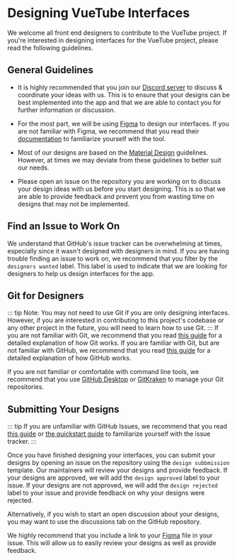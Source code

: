 # Designing VueTube Interfaces

We welcome all front end designers to contribute to the VueTube project. If you're interested in designing interfaces
for the VueTube project, please read the following guidelines.

## General Guidelines

* It is highly recommended that you join our [Discord server](https://discord.gg/7P8KJrdd5W) to discuss & coordinate
  your
  ideas with us. This is to ensure that your designs can be best implemented into the app and that we are able to
  contact
  you for further information or discussion.


* For the most part, we will be using [Figma](https://www.figma.com/) to design our interfaces. If you are not familiar
  with Figma, we recommend that you read
  their [documentation](https://help.figma.com) to familiarize yourself
  with the tool.


* Most of our designs are based on the [Material Design](https://material.io/design) guidelines. However, at times we
  may
  deviate from these guidelines to better suit our needs.


* Please open an issue on the repository you are working on to discuss your design ideas with us before you start
  designing. This is so that we are able to provide feedback and prevent you from wasting time on designs that may not
  be
  implemented.

## Find an Issue to Work On

We understand that GitHub's issue tracker can be overwhelming at times, especially since it wasn't designed with
designers in mind. If you are having trouble finding an issue to work on, we recommend that you filter by
the `designers wanted` label. This label is used to indicate that we are looking for designers to help us design
interfaces for the app.

## Git for Designers

::: tip
Note: You may not need to use Git if you are only designing interfaces. However, if you are interested in contributing
to this project's codebase or any other project in the future, you will need to learn how to use Git.
:::
If you are not familiar with Git, we recommend that you read [this guide](https://rogerdudler.github.io/git-guide/) for
a detailed explanation of how Git works. If you are familiar with Git, but are not familiar with GitHub, we recommend
that you read [this guide](https://guides.github.com/activities/hello-world/) for a detailed explanation of how GitHub
works.

If you are not familiar or comfortable with command line tools, we recommend that you
use [GitHub Desktop](https://desktop.github.com/) or [GitKraken](https://www.gitkraken.com/) to manage your Git
repositories.

## Submitting Your Designs

::: tip
If you are unfamiliar with GitHub Issues, we recommend that you
read [this guide](https://guides.github.com/features/issues/)
or [the quickstart guide](https://docs.github.com/en/issues/tracking-your-work-with-issues/quickstart) to familiarize
yourself with the issue tracker.
:::

Once you have finished designing your interfaces, you can submit your designs by opening an issue on the repository
using the `design subbmission` template. Our
maintainers will review your designs and provide feedback. If your designs are approved, we will add
the `design approved` label to your issue. If your designs are not approved, we will add the `design rejected` label to
your issue and provide feedback on why your designs were rejected.

Alternatively, if you wish to start an open discussion about your designs, you may want to use the discussions tab on
the GitHub repository.

We highly recommend that you include a link to your [Figma](https://www.figma.com/) file in your issue. This will allow us to easily review your
designs as well as provide feedback.